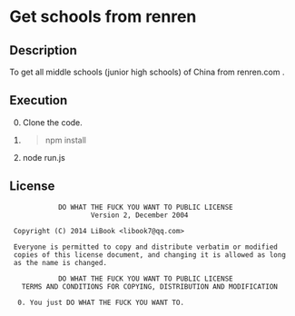 # Get schools from renren

## Description

To get all middle schools (junior high schools) of China from renren.com .

## Execution

0. Clone the code.
1. >npm install
2. node run.js

## License

```
            DO WHAT THE FUCK YOU WANT TO PUBLIC LICENSE
                    Version 2, December 2004

 Copyright (C) 2014 LiBook <libook7@qq.com>

 Everyone is permitted to copy and distribute verbatim or modified
 copies of this license document, and changing it is allowed as long
 as the name is changed.

            DO WHAT THE FUCK YOU WANT TO PUBLIC LICENSE
   TERMS AND CONDITIONS FOR COPYING, DISTRIBUTION AND MODIFICATION

  0. You just DO WHAT THE FUCK YOU WANT TO.
```
